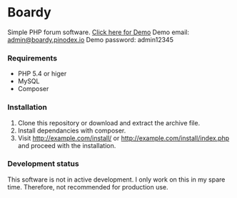 # Boardy
Simple PHP forum software. [Click here for Demo](http://boardy.pinodex.io/)
Demo email: admin@boardy.pinodex.io
Demo password: admin12345

### Requirements
- PHP 5.4 or higer
- MySQL
- Composer

### Installation
1. Clone this repository or download and extract the archive file.
2. Install dependancies with composer.
3. Visit http://example.com/install/ or http://example.com/install/index.php and proceed with the installation.

### Development status
This software is not in active development. I only work on this in my spare time. Therefore, not recommended for production use.
